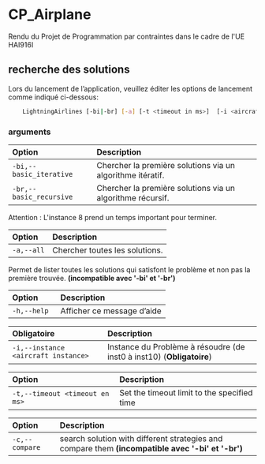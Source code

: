 
# CP_Airplane

Rendu du Projet de Programmation par contraintes dans le cadre de l'UE HAI916I


## recherche des solutions

Lors du lancement de l’application, veuillez éditer les options de lancement comme indiqué ci-dessous:

```bash
    LightningAirlines [-bi|-br] [-a] [-t <timeout in ms>]  [-i <aircraft instance>] [-h] [-c]
```
### arguments

| Option | Description                |
| :-------- | :------------------------- |
| `-bi,--basic_iterative` | Chercher la première solutions via un algorithme itératif. |
| `-br,--basic_recursive` | Chercher la première solutions via un algorithme récursif. |

Attention : L'instance 8 prend un temps important pour terminer.


| Option | Description                |
| :-------- | :------------------------- |
| `-a,--all` | Chercher toutes les solutions. |

Permet de lister toutes les solutions qui satisfont le problème et non pas la première trouvée. **(incompatible avec '-bi' et '-br')** 


| Option | Description                |
| :-------- | :------------------------- |
| `-h,--help ` |Afficher ce message d’aide |
                       		


| Obligatoire | Description                |
| :-------- | :------------------------- |
| `-i,--instance <aircraft instance>` | Instance du Problème à résoudre (de inst0 à inst10) (**Obligatoire**)|
    	


| Option | Description                |
| :-------- | :------------------------- |
| `-t,--timeout <timeout en ms>` |Set the timeout limit to the specified time |


| Option | Description                                                                                |
| :-------- |:-------------------------------------------------------------------------------------------|
| `-c,--compare `| search solution with different strategies and compare them **(incompatible avec '-bi' et '-br')**    |

     	


